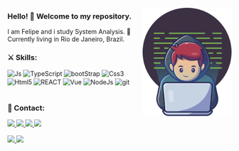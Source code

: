 <img align="right" width="200" heigth="200" src="img.png" ></img>
### Hello! :vulcan_salute: Welcome to my repository.
I am Felipe and i study System Analysis. :monocle_face:<br/>
Currently living in Rio de Janeiro, Brazil.<br/>

### :crossed_swords: Skills:

<div style="display:inline_block">
    <img align="center" height='40' alt="Js" src="https://cdn.jsdelivr.net/gh/devicons/devicon/icons/javascript/javascript-original.svg">
    <img align="center" height='40' alt="TypeScript" src="https://cdn.jsdelivr.net/gh/devicons/devicon/icons/typescript/typescript-original.svg">
    <img align="center" height='40' alt="bootStrap" src="https://cdn.jsdelivr.net/gh/devicons/devicon/icons/bootstrap/bootstrap-plain.svg">
    <img align="center" height='40' alt="Css3" src="https://cdn.jsdelivr.net/gh/devicons/devicon/icons/html5/html5-original.svg" >
    <img align="center" height='40' alt="Html5" src="https://cdn.jsdelivr.net/gh/devicons/devicon/icons/css3/css3-original.svg" >
    <img align="center" height='40' alt="REACT" src="https://cdn.jsdelivr.net/gh/devicons/devicon/icons/react/react-original.svg">
    <img align="center" height='40' alt="Vue" src="https://cdn.jsdelivr.net/gh/devicons/devicon/icons/vuejs/vuejs-original.svg">
    <img align="center" height='40' alt="NodeJs" src="https://cdn.jsdelivr.net/gh/devicons/devicon/icons/nodejs/nodejs-original.svg">
    <img align="center" height='40' alt="git" src="https://cdn.jsdelivr.net/gh/devicons/devicon/icons/git/git-original.svg">
</div></br>

### :mage: Contact:

<div>
<a href="mailto:felipebaloneker23@gmail.com" target="_blank">
    <img src="https://img.shields.io/badge/Gmail-D14836?style=for-the-badge&logo=gmail&logoColor=white">
</a>
<a href="https://www.linkedin.com/in/felipe-baloneker/" target="_blank">
    <img src=https://img.shields.io/badge/LinkedIn-0077B5?style=for-the-badge&logo=linkedin&logoColor=white">
</a>
<a href="https://www.instagram.com/felipebaloneker/" target="_blank">
    <img src="https://img.shields.io/badge/Instagram-E4405F?style=for-the-badge&logo=instagram&logoColor=white">
</a>
<a href="https://twitter.com/felipebaloneke2" target="_blank">
    <img src="https://img.shields.io/badge/Twitter-1DA1F2?style=for-the-badge&logo=twitter&logoColor=white">
</a>
</div></br>

<div >
    <a href='https://github.com/felipebaloneker'>
    <img height="150em" src="https://github-readme-stats.vercel.app/api?username=felipebaloneker&show_icons=true&theme=tokyonight&include_all_commits=true&count_private=true"/>
    <img height="150em" src="https://github-readme-stats.vercel.app/api/top-langs/?username=felipebaloneker&layout=compact&langs_count=7&theme=tokyonight"/>
    </a>
</div></br>